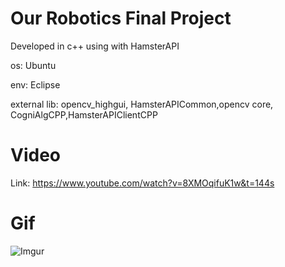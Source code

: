 # Our Robotics Final Project 
Developed in c++ using with HamsterAPI 

os: Ubuntu

env: Eclipse

external lib: opencv_highgui, HamsterAPICommon,opencv core, CogniAlgCPP,HamsterAPIClientCPP 

# Video
Link: https://www.youtube.com/watch?v=8XMOqifuK1w&t=144s

# Gif
![Imgur](https://media.giphy.com/media/7K6p1FcCrbarS/giphy.gif)




